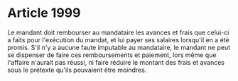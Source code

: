 # Article 1999

Le mandant doit rembourser au mandataire les avances et frais que celui-ci a faits pour l'exécution du mandat, et lui payer ses salaires lorsqu'il en a été promis.   S'il n'y a aucune faute imputable au mandataire, le mandant ne peut se dispenser de faire ces remboursements et paiement, lors même que l'affaire n'aurait pas réussi, ni faire réduire le montant des frais et avances sous le prétexte qu'ils pouvaient être moindres.